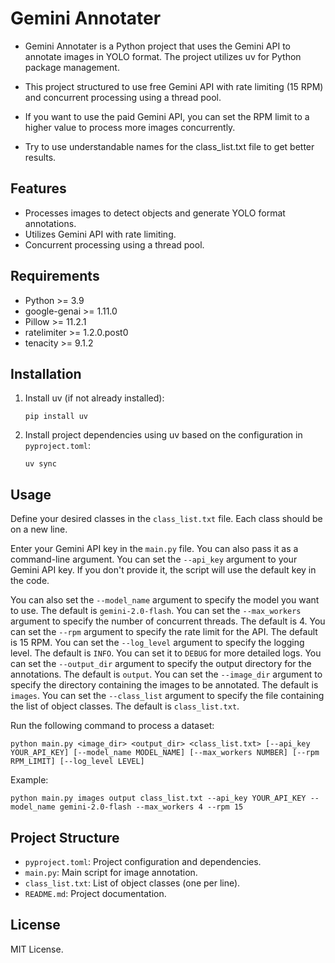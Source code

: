 # Gemini Annotater

- Gemini Annotater is a Python project that uses the Gemini API to annotate images in YOLO format. The project utilizes uv for Python package management.
- This project structured to use free Gemini API with rate limiting (15 RPM) and concurrent processing using a thread pool.
- If you want to use the paid Gemini API, you can set the RPM limit to a higher value to process more images concurrently.

- Try to use understandable names for the class_list.txt file to get better results.

## Features

- Processes images to detect objects and generate YOLO format annotations.
- Utilizes Gemini API with rate limiting.
- Concurrent processing using a thread pool.

## Requirements

- Python >= 3.9
- google-genai >= 1.11.0
- Pillow >= 11.2.1
- ratelimiter >= 1.2.0.post0
- tenacity >= 9.1.2

## Installation

1. Install uv (if not already installed):
   ```
   pip install uv
   ```
2. Install project dependencies using uv based on the configuration in `pyproject.toml`:
   ```
   uv sync
   ```

## Usage
Define your desired classes in the `class_list.txt` file. Each class should be on a new line.

Enter your Gemini API key in the `main.py` file. You can also pass it as a command-line argument.
You can set the `--api_key` argument to your Gemini API key. If you don't provide it, the script will use the default key in the code.

You can also set the `--model_name` argument to specify the model you want to use. The default is `gemini-2.0-flash`.
You can set the `--max_workers` argument to specify the number of concurrent threads. The default is 4.
You can set the `--rpm` argument to specify the rate limit for the API. The default is 15 RPM.
You can set the `--log_level` argument to specify the logging level. The default is `INFO`. You can set it to `DEBUG` for more detailed logs.
You can set the `--output_dir` argument to specify the output directory for the annotations. The default is `output`.
You can set the `--image_dir` argument to specify the directory containing the images to be annotated. The default is `images`.
You can set the `--class_list` argument to specify the file containing the list of object classes. The default is `class_list.txt`.


Run the following command to process a dataset:

```
python main.py <image_dir> <output_dir> <class_list.txt> [--api_key YOUR_API_KEY] [--model_name MODEL_NAME] [--max_workers NUMBER] [--rpm RPM_LIMIT] [--log_level LEVEL]
```

Example:

```
python main.py images output class_list.txt --api_key YOUR_API_KEY --model_name gemini-2.0-flash --max_workers 4 --rpm 15
```

## Project Structure

- `pyproject.toml`: Project configuration and dependencies.
- `main.py`: Main script for image annotation.
- `class_list.txt`: List of object classes (one per line).
- `README.md`: Project documentation.

## License

MIT License.
